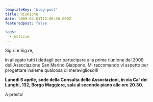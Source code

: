 ```yaml
---
templateKey: 'blog-post'
title: Riunione
date: 2009-04-01T12:00:00.000Z
featuredpost: false

tags:
  - notizie
---
```



Sig.ri e Sig.re, 

 in allegato tutti i dettagli per partecipare alla prima riunione del 2009 dell'Associazione San Marino Giappone. Mi raccomando vi aspetto per progettare insieme qualcosa di meraviglioso!!! 

 **Lunedì 6 aprile, sede della Consulta delle Associazioni, in via Ca' dei Lunghi, 132, Borgo Maggiore, sala al secondo piano alle ore 20.30.**  

 A presto! 

